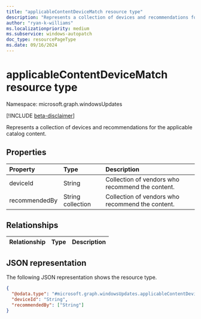 ```yaml
---
title: "applicableContentDeviceMatch resource type"
description: "Represents a collection of devices and recommendations for the applicable catalog content."
author: "ryan-k-williams"
ms.localizationpriority: medium
ms.subservice: windows-autopatch
doc_type: resourcePageType
ms.date: 09/16/2024
---
```


# applicableContentDeviceMatch resource type

Namespace: microsoft.graph.windowsUpdates

[!INCLUDE [beta-disclaimer](../../includes/beta-disclaimer.md)]

Represents a collection of devices and recommendations for the applicable catalog content.

## Properties
| Property      | Type              | Description                                      |
|:--------------|:------------------|:-------------------------------------------------|
| deviceId | String  | Collection of vendors who recommend the content. |
| recommendedBy | String collection | Collection of vendors who recommend the content. |

## Relationships
| Relationship | Type                                             | Description                                      |
|:-------------|:-------------------------------------------------|:-------------------------------------------------|

## JSON representation
The following JSON representation shows the resource type.
<!-- {
  "blockType": "resource",
  "@odata.type": "microsoft.graph.windowsUpdates.applicableContentDeviceMatch", 
  "keyProperty": "deviceId"
}
-->
``` json
{
  "@odata.type": "#microsoft.graph.windowsUpdates.applicableContentDeviceMatch",
  "deviceId": "String",
  "recommendedBy": ["String"]
}
```

